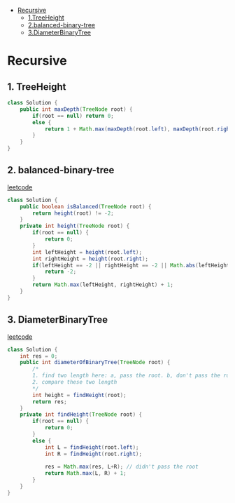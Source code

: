 <!-- GFM-TOC -->
* [Recursive](#Recursive)
     * [1.TreeHeight](#1-TreeHeight)
     * [2.balanced-binary-tree](#2-balanced-binary-tree)
     * [3.DiameterBinaryTree](#3-DiameterBinaryTree)
<!-- GFM-TOC -->

# Recursive
## 1. TreeHeight
```java
class Solution {
    public int maxDepth(TreeNode root) {
        if(root == null) return 0;
        else {
            return 1 + Math.max(maxDepth(root.left), maxDepth(root.right));
        }
    }
}
```
## 2. balanced-binary-tree
[leetcode](https://leetcode.com/problems/balanced-binary-tree/description/)
```java
class Solution {
    public boolean isBalanced(TreeNode root) {
        return height(root) != -2;
    }
    private int height(TreeNode root) {
        if(root == null) {
            return 0;
        }
        int leftHeight = height(root.left);
        int rightHeight = height(root.right);
        if(leftHeight == -2 || rightHeight == -2 || Math.abs(leftHeight - rightHeight) > 1) {
            return -2;
        }
        return Math.max(leftHeight, rightHeight) + 1;
    }
}
```
## 3. DiameterBinaryTree
[leetcode](https://leetcode.com/problems/diameter-of-binary-tree/description/)
```java
class Solution {
    int res = 0;
    public int diameterOfBinaryTree(TreeNode root) {
        /*
        1. find two length here: a, pass the root. b, don't pass the root
        2. compare these two length
        */
        int height = findHeight(root);
        return res;
    }
    private int findHeight(TreeNode root) {
        if(root == null) {
            return 0;
        }
        else {
            int L = findHeight(root.left);
            int R = findHeight(root.right);
            
            res = Math.max(res, L+R); // didn't pass the root
            return Math.max(L, R) + 1;
        }
    }
}
```
